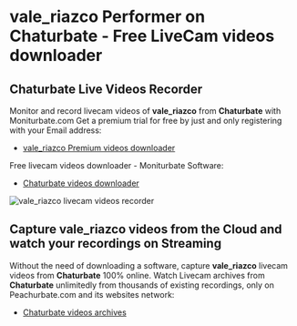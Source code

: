 # vale_riazco Performer on Chaturbate - Free LiveCam videos downloader

## Chaturbate Live Videos Recorder

Monitor and record livecam videos of **vale_riazco** from **Chaturbate** with Moniturbate.com
Get a premium trial for free by just and only registering with your Email address:
* [vale_riazco Premium videos downloader](https://moniturbate.com/request-demo-licence-key.html)

Free livecam videos downloader - Moniturbate Software:
* [Chaturbate videos downloader](https://moniturbate.com/moniturbate-download-software.html)

![vale_riazco livecam videos recorder](https://peachurnet.com/templates/moniturbate-software.png)


## Capture vale_riazco videos from the Cloud and watch your recordings on Streaming

Without the need of downloading a software, capture **vale_riazco** livecam videos from **Chaturbate** 100% online.
Watch Livecam archives from **Chaturbate** unlimitedly from thousands of existing recordings, only on Peachurbate.com and its websites network:
* [Chaturbate videos archives](https://peachurnet.com/)